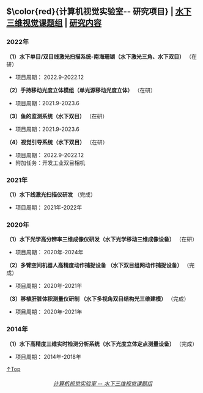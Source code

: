 ## $\color{red}{计算机视觉实验室-- 研究项目} | <a href="/index.html">水下三维视觉课题组</a> | <a href="/research.html">研究内容</a> 

### 2022年 
**（1）水下单目/双目线激光扫描系统-南海珊瑚（水下激光三角、水下双目）** （在研）
* 项目周期： 2022.9-2022.12

**（2）手持移动光度立体模组（单光源移动光度立体）** （在研）
* 项目周期：2021.9-2023.6

**（3）鱼的监测系统（水下双目）** （在研）
* 项目周期：2021.9-2023.6

**（4）视觉引导系统（水下双目）** （在研）
* 项目周期： 2022.9-2022.12
* 附加任务：开发工业双目相机

### 2021年 
**（1）水下线激光扫描仪研发** （完成）
* 项目周期： 2021年-2022年

### 2020年
**（1）水下光学高分辨率三维成像仪研发（水下光学移动三维成像设备）** （在研）
* 项目周期： 2020年-2024年

**（2）多臂空间机器人高精度动作捕捉设备 （水下双目组网动作捕捉设备）** （完成）
* 项目周期： 2020年-2021年
 
**（3）移植肝脏体积测量仪研制 （水下多视角双目结构光三维建模）** （完成）
* 项目周期： 2020年-2021年

### 2014年
**（1）水下高精度三维实时检测分析系统（水下光度立体定点测量设备）** （完成）
* 项目周期： 2014年-2018年

[↑Top](#Top)

<h6 align = "center"> <a href="/index.html">计算机视觉实验室 -- 水下三维视觉课题组</a> </h6>

